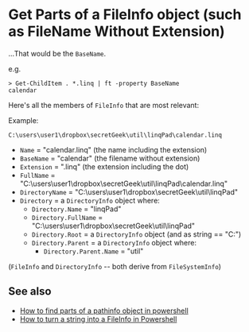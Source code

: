 ﻿# Get Parts of a FileInfo object (such as FileName Without Extension)

...That would be the `BaseName`.

e.g.

    > Get-ChildItem . *.linq | ft -property BaseName
    calendar

Here's all the members of `FileInfo` that are most relevant:

Example:

    C:\users\user1\dropbox\secretGeek\util\linqPad\calendar.linq

- `Name` = "calendar.linq" (the name including the extension)
- `BaseName` = "calendar"  (the filename without extension)
- `Extension` = ".linq"   (the extension including the dot)
- `FullName` = "C:\users\user1\dropbox\secretGeek\util\linqPad\calendar.linq"
- `DirectoryName` = "C:\users\user1\dropbox\secretGeek\util\linqPad"
- `Directory` = a `DirectoryInfo` object where:
  - `Directory.Name` = "linqPad"
  - `Directory.FullName` = "C:\users\user1\dropbox\secretGeek\util\linqPad"
  - `Directory.Root` = a `DirectoryInfo` object (and as string == "C:\")
  - `Directory.Parent` = a `DirectoryInfo` object where:
    - `Directory.Parent.Name` = "util"

(`FileInfo` and `DirectoryInfo` --  both derive from `FileSystemInfo`)

## See also

- [How to find parts of a pathinfo object in powershell](how_to_find_parts_of_a_pathinfo_object.md)
- [How to turn a string into a FileInfo in Powershell](how_to_turn_a_string_into_a_fileinfo.md)